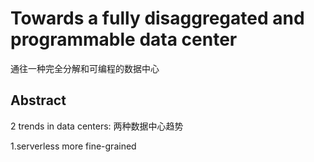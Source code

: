 # Towards a fully disaggregated and programmable data center
  通往一种完全分解和可编程的数据中心

## Abstract

2 trends in data centers:
两种数据中心趋势

1.serverless more fine-grained
